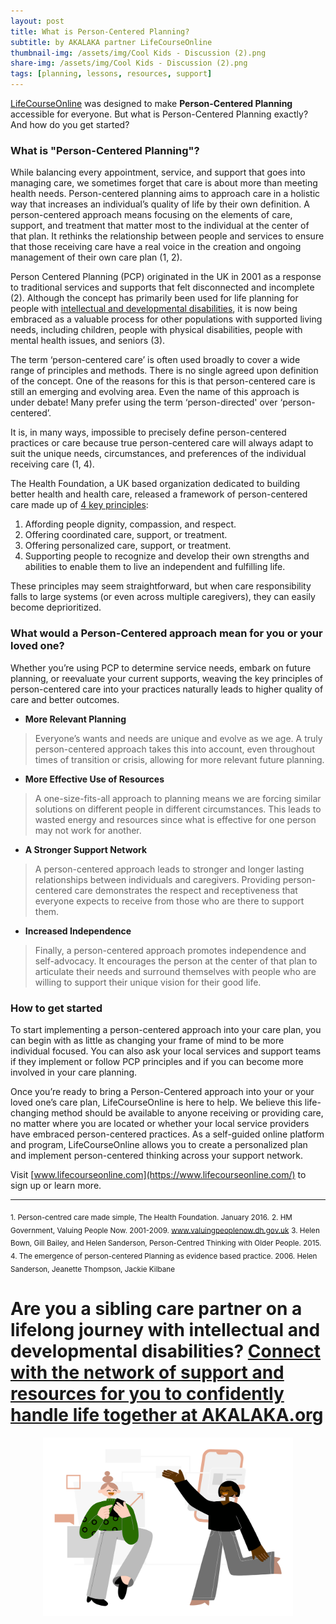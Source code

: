 ```yaml
---
layout: post
title: What is Person-Centered Planning?
subtitle: by AKALAKA partner LifeCourseOnline
thumbnail-img: /assets/img/Cool Kids - Discussion (2).png
share-img: /assets/img/Cool Kids - Discussion (2).png
tags: [planning, lessons, resources, support]
---
```

[LifeCourseOnline](https://www.lifecourseonline.com/) was designed to make **Person-Centered Planning** accessible for everyone. But what is Person-Centered Planning exactly? And how do you get started?

### What is "Person-Centered Planning"?

While balancing every appointment, service, and support that goes into managing care, we sometimes forget that care is about more than meeting health needs. Person-centered planning aims to approach care in a holistic way that increases an individual’s quality of life by their own definition. A person-centered approach means focusing on the elements of care, support, and treatment that matter most to the individual at the center of that plan. It rethinks the relationship between people and services to ensure that those receiving care have a real voice in the creation and ongoing management of their own care plan (1, 2).

Person Centered Planning (PCP) originated in the UK in 2001 as a response to traditional services and supports that felt disconnected and incomplete (2). Although the concept has primarily been used for life planning for people with [intellectual and developmental disabilities](/2021-11-28-what-is-idd), it is now being embraced as a valuable process for other populations with supported living needs, including children, people with physical disabilities, people with mental health issues, and seniors (3).

The term ‘person-centered care’ is often used broadly to cover a wide range of principles and methods. There is no single agreed upon definition of the concept. One of the reasons for this is that person-centered care is still an emerging and evolving area. Even the name of this approach is under debate! Many prefer using the term ‘person-directed' over ‘person-centered’.

It is, in many ways, impossible to precisely define person-centered practices or care because true person-centered care will always adapt to suit the unique needs, circumstances, and preferences of the individual receiving care (1, 4).

The Health Foundation, a UK based organization dedicated to building better health and health care, released a framework of person-centered care made up of [4 key principles](https://www.health.org.uk/publications/person-centred-care-made-simple):

1. Affording people dignity, compassion, and respect.
2. Offering coordinated care, support, or treatment.
3. Offering personalized care, support, or treatment.
4. Supporting people to recognize and develop their own strengths and abilities to enable them to live an independent and fulfilling life.

These principles may seem straightforward, but when care responsibility falls to large systems (or even across multiple caregivers), they can easily become deprioritized.

### What would a Person-Centered approach mean for you or your loved one?

Whether you’re using PCP to determine service needs, embark on future planning, or reevaluate your current supports, weaving the key principles of person-centered care into your practices naturally leads to higher quality of care and better outcomes.

* **More Relevant Planning**
> Everyone’s wants and needs are unique and evolve as we age. A truly person-centered approach takes this into account, even throughout times of transition or crisis, allowing for more relevant future planning.

* **More Effective Use of Resources**
> A one-size-fits-all approach to planning means we are forcing similar solutions on different people in different circumstances. This leads to wasted energy and resources since what is effective for one person may not work for another.

* **A Stronger Support Network**
> A person-centered approach leads to stronger and longer lasting relationships between individuals and caregivers. Providing person-centered care demonstrates the respect and receptiveness that everyone expects to receive from those who are there to support them.

* **Increased Independence**
> Finally, a person-centered approach promotes independence and self-advocacy. It encourages the person at the center of that plan to articulate their needs and surround themselves with people who are willing to support their unique vision for their good life.

### How to get started

To start implementing a person-centered approach into your care plan, you can begin with as little as changing your frame of mind to be more individual focused. You can also ask your local services and support teams if they implement or follow PCP principles and if you can become more involved in your care planning.

Once you’re ready to bring a Person-Centered approach into your or your loved one’s care plan, LifeCourseOnline is here to help. We believe this life-changing method should be available to anyone receiving or providing care, no matter where you are located or whether your local service providers have embraced person-centered practices. As a self-guided online platform and program, LifeCourseOnline allows you to create a personalized plan and implement  person-centered thinking across your support network.

Visit [www.lifecourseonline.com](https://www.lifecourseonline.com/) to sign up or learn more.

___
<sub>1. Person-centred care made simple, The Health Foundation. January 2016.</sub>
<sub>2. HM Government, Valuing People Now. 2001-2009. www.valuingpeoplenow.dh.gov.uk</sub>
<sub>3. Helen Bown, Gill Bailey, and Helen Sanderson, Person-Centred Thinking with Older People. 2015.</sub>
<sub>4. The emergence of person-centered Planning as evidence based practice. 2006. Helen Sanderson, Jeanette Thompson, Jackie Kilbane</sub>


# Are you a sibling care partner on a lifelong journey with intellectual and developmental disabilities? [Connect with the network of support and resources for you to confidently handle life together at AKALAKA.org](/join)
<p align = center>
<a href = "/join"><img src="/assets/img/Cool%20Kids%20-%20Discussion%20(2).png" width="400"/></a>
</p>
